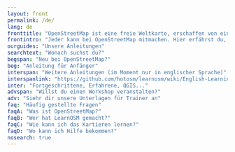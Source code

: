 ```yaml
---
layout: front
permalink: /de/
lang: de
fronttitle: "OpenStreetMap ist eine freie Weltkarte, erschaffen von einer ständig wachsenden Community von Hobbykartographen."
frontintro: "Jeder kann bei OpenStreetMap mitmachen. Hier erfährst du, wie LearnOSM dir einen einfachen Einstieg in OpenStreetMap bietet: Schritt-für-Schritt-Anleitungen zeigen dir, wie du bei OpenStreetMap mitarbeitest sowie OpenStreetMap und seine Daten nutzen kannst. Wenn du Lust hast, einen OpenStreetMap Workshop zu veranstalten, wirf einen Blick auf die LearnOSM Trainer Unterlagen."
ourguides: "Unsere Anleitungen"
searchtext: "Wonach suchst du?"
begspan: "Neu bei OpenStreetMap?"
beg: "Anleitung für Anfänger"
interspan: "Weitere Anleitungen (im Moment nur in englischer Sprache)"
interspanlink: "https://github.com/hotosm/learnosm/wiki/English-Learning-Guides"
inter: "Fortgeschrittene, Erfahrene, QGIS..."
advspan: "Willst du einen Workshop veranstalten?"
adv: "Siehr dir unsere Unterlagen für Trainer an"
faq: "Häufig gestellte Fragen"
faqA: "Was ist OpenStreetMap?"
faqB: "Wer hat LearnOSM gemacht?"
faqC: "Wie kann ich das Kartieren lernen?"
faqD: "Wo kann ich Hilfe bekommen?"
nosearch: true
---
```

